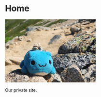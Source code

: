 # Home

<div style='max-width:300px'>
    <img src='static/mr-fluffy.png'/>
</div>

Our private site.